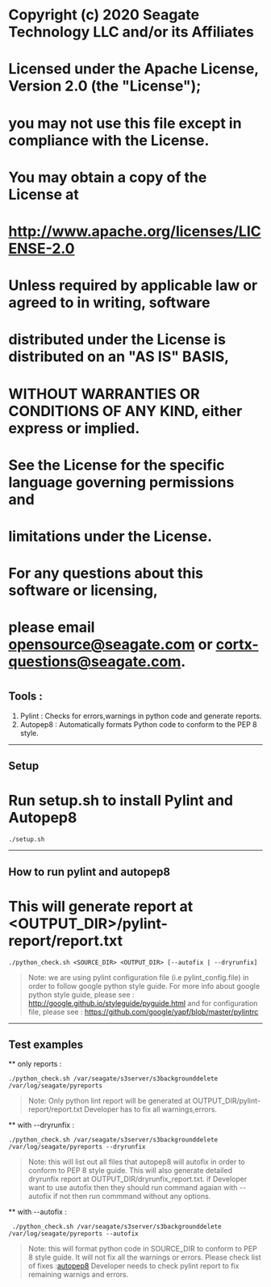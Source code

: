 #
# Copyright (c) 2020 Seagate Technology LLC and/or its Affiliates
#
# Licensed under the Apache License, Version 2.0 (the "License");
# you may not use this file except in compliance with the License.
# You may obtain a copy of the License at
#
#    http://www.apache.org/licenses/LICENSE-2.0
#
# Unless required by applicable law or agreed to in writing, software
# distributed under the License is distributed on an "AS IS" BASIS,
# WITHOUT WARRANTIES OR CONDITIONS OF ANY KIND, either express or implied.
# See the License for the specific language governing permissions and
# limitations under the License.
#
# For any questions about this software or licensing,
# please email opensource@seagate.com or cortx-questions@seagate.com.
#


## Tools :
1. Pylint   : Checks for errors,warnings in python code and generate reports.
2. Autopep8 : Automatically formats Python code to conform to the PEP 8 style.

----
## Setup
# Run setup.sh to install Pylint and Autopep8

    ./setup.sh

----
## How to run pylint and autopep8
# This will generate report at <OUTPUT_DIR>/pylint-report/report.txt

    ./python_check.sh <SOURCE_DIR> <OUTPUT_DIR> [--autofix | --dryrunfix]

> Note: we are using pylint configuration file (i.e pylint_config.file) in order to follow google python style guide.
> For more info about google python style guide, please see : http://google.github.io/styleguide/pyguide.html
> and for configuration file, please see : https://github.com/google/yapf/blob/master/pylintrc

----
## Test examples
** only reports :

    ./python_check.sh /var/seagate/s3server/s3backgrounddelete /var/log/seagate/pyreports

> Note: Only python lint report will be generated at OUTPUT_DIR/pylint-report/report.txt
> Developer has to fix all warnings,errors.

** with --dryrunfix :

    ./python_check.sh /var/seagate/s3server/s3backgrounddelete /var/log/seagate/pyreports --dryrunfix

> Note: this will list out all files that autopep8 will autofix in order to conform to PEP 8 style guide.
> This will also generate detailed dryrunfix report at OUTPUT_DIR/dryrunfix_report.txt.
> if Developer want to use autofix then they should run command agaian with --autofix
> if not then run commmand without any options.

** with --autofix :

     ./python_check.sh /var/seagate/s3server/s3backgrounddelete /var/log/seagate/pyreports --autofix

> Note: this will format python code in SOURCE_DIR to conform to PEP 8 style guide.
> It will not fix all the warnings or errors.
> Please check list of fixes :[autopep8](https://github.com/hhatto/autopep8)
> Developer needs to check pylint report to fix remaining warnigs and errors.


